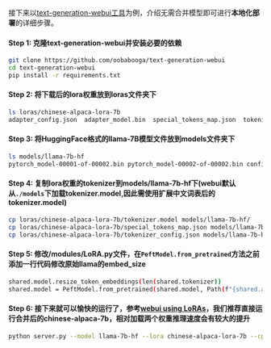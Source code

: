 接下来以[text-generation-webui工具](https://github.com/oobabooga/text-generation-webui)为例，介绍无需合并模型即可进行**本地化部署**的详细步骤。


#### Step 1: 克隆text-generation-webui并安装必要的依赖
```bash
git clone https://github.com/oobabooga/text-generation-webui
cd text-generation-webui
pip install -r requirements.txt
```

#### Step 2: 将下载后的lora权重放到loras文件夹下
```bash
ls loras/chinese-alpaca-lora-7b
adapter_config.json  adapter_model.bin  special_tokens_map.json  tokenizer_config.json  tokenizer.model
```

#### Step 3: 将HuggingFace格式的llama-7B模型文件放到models文件夹下
```bash
ls models/llama-7b-hf
pytorch_model-00001-of-00002.bin pytorch_model-00002-of-00002.bin config.json pytorch_model.bin.index.json generation_config.json
```

#### Step 4: 复制lora权重的tokenizer到models/llama-7b-hf下(webui默认从`./models`下加载tokenizer.model,因此需使用扩展中文词表后的tokenizer.model)
```bash
cp loras/chinese-alpaca-lora-7b/tokenizer.model models/llama-7b-hf/
cp loras/chinese-alpaca-lora-7b/special_tokens_map.json models/llama-7b-hf/
cp loras/chinese-alpaca-lora-7b/tokenizer_config.json models/llama-7b-hf/
```

#### Step 5: 修改/modules/LoRA.py文件，在`PeftModel.from_pretrained`方法之前添加一行代码修改原始llama的embed_size
```bash
shared.model.resize_token_embeddings(len(shared.tokenizer))
shared.model = PeftModel.from_pretrained(shared.model, Path(f"{shared.args.lora_dir}/{lora_name}"), **params)
```

#### Step 6: 接下来就可以愉快的运行了，参考[webui using LoRAs](https://github.com/oobabooga/text-generation-webui/blob/main/docs/Using-LoRAs.md)，我们推荐直接运行合并后的chinese-alpaca-7b，相对加载两个权重推理速度会有较大的提升
```bash
python server.py --model llama-7b-hf --lora chinese-alpaca-lora-7b --cpu
```
